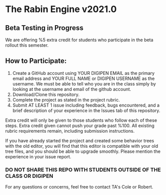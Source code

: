 # The Rabin Engine v2021.0

## Beta Testing in Progress
We are offering %5 extra credit for students who participate in the beta rollout this semester.

## How to Participate:
1. Create a GitHub account using YOUR DIGIPEN EMAIL as the primary email address and YOUR FULL NAME or DIGIPEN USERNAME as the username. We must be able to tell who you are in the class simply by looking at the username and email of the github account.
2. Download/Clone this repository.
3. Complete the project as stated in the project rubric.
4. Submit AT LEAST 1 issue including feedback, bugs encountered, and a brief description of your experience in the Issues tab of this repository. 

Extra credit will only be given to those students who follow each of these steps.
Extra credit given cannot push your grade past %100.
All existing rubric requirements remain, including submission instructions.

If you have already started the project and created some behavior trees with the old editor, you will find that this editor is compatible with your old tree files, and you should be able to upgrade smoothly. Please mention the experience in your issue report.

### DO NOT SHARE THIS REPO WITH STUDENTS OUTSIDE OF THE CLASS OR DIGIPEN

For any questions or concerns, feel free to contact TA's Cole or Robert.
